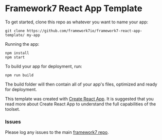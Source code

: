 # Framework7 React App Template

To get started, clone this repo as whatever you want to name your app:

```
git clone https://github.com/framework7io/framework7-react-app-template/ my-app
```

Running the app:

```
npm install
npm start
```

To build your app for deployment, run:

```
npm run build
```

The build folder will then contain all of your app's files, optimized and ready for deployment.

This template was created with [Create React App](https://github.com/facebookincubator/create-react-app). It is suggested that you read more about Create React App to understand the full capabilities of the toolset.

### Issues

Please log any issues to the main [framework7 repo](https://github.com/framework7io/framework7/issues).
